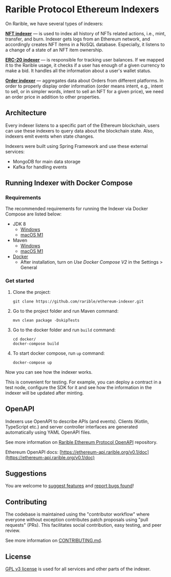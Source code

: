 # Rarible Protocol Ethereum Indexers

On Rarible, we have several types of indexers:

**[NFT indexer](./nft)** — is used to index all history of NFTs related actions, i.e., mint, transfer, and burn. Indexer gets logs from an Ethereum network, and accordingly creates NFT items in a NoSQL database. Especially, it listens to a change of a state of an NFT item ownership.

**[ERC-20 indexer](./erc20)** — is responsible for tracking user balances. If we mapped it to the Rarible usage, it checks if a user has enough of a given currency to make a bid. It handles all the information about a user's wallet status.

**[Order indexer](./order)** — aggregates data about Orders from different platforms. In order to properly display order information (order means intent, e.g., intent to sell, or in simpler words, intent to sell an NFT for a given price), we need an order price in addition to other properties.

## Architecture

Every indexer listens to a specific part of the Ethereum blockchain, users can use these indexers to query data about the blockchain state. Also, indexers emit events when state changes.

Indexers were built using Spring Framework and use these external services:

* MongoDB for main data storage
* Kafka for handling events

## Running Indexer with Docker Compose

### Requirements

The recommended requirements for running the Indexer via Docker Compose are listed below:

* JDK 8
    * [Windows](https://www.oracle.com/ru/java/technologies/javase/javase8-archive-downloads.html)
    * [macOS M1](https://www.azul.com/downloads/?os=macos&architecture=arm-64-bit&package=jdk#download-openjdk)
* Maven
    * [Windows](https://maven.apache.org/download.cgi)
    * [macOS M1](https://dev.to/shane/configure-m1-mac-to-use-jdk8-with-maven-4b4g)
* [Docker](https://docs.docker.com/desktop/)
    * After installation, turn on _Use Docker Compose V2_ in the Settings > General

### Get started

1. Clone the project:

    ```shell
    git clone https://github.com/rarible/ethereum-indexer.git
    ```

2. Go to the project folder and run Maven command:

    ```shell
    mvn clean package -DskipTests
    ```

3. Go to the docker folder and run `build` command:

    ```shell
    cd docker/
    docker-compose build
    ```

4. To start docker compose, run `up` command:

    ```shell
    docker-compose up
    ```

Now you can see how the indexer works.

This is convenient for testing. For example, you can deploy a contract in a test node, configure the SDK for it and see how the information in the indexer will be updated after minting.

## OpenAPI

Indexers use OpenAPI to describe APIs (and events). Clients (Kotlin, TypeScript etc.) and server controller interfaces are generated automatically using YAML OpenAPI files.

See more information on [Rarible Ethereum Protocol OpenAPI](https://github.com/rarible/ethereum-openapi) repository.

Ethereum OpenAPI docs: [https://ethereum-api.rarible.org/v0.1/doc](https://ethereum-api.rarible.org/v0.1/doc)

## Suggestions

You are welcome to [suggest features](https://github.com/rarible/protocol/discussions) and [report bugs found](https://github.com/rarible/protocol/issues)!

## Contributing

The codebase is maintained using the "contributor workflow" where everyone without exception contributes patch proposals using "pull requests" (PRs). This facilitates social contribution, easy testing, and peer review.

See more information on [CONTRIBUTING.md](https://github.com/rarible/protocol/blob/main/CONTRIBUTING.md).

## License

[GPL v3 license](LICENSE) is used for all services and other parts of the indexer.
